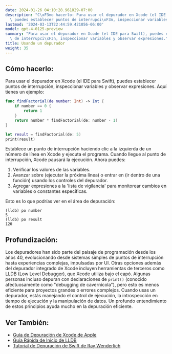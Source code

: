 ```yaml
---
date: 2024-01-26 04:10:28.961829-07:00
description: "C\xF3mo hacerlo: Para usar el depurador en Xcode (el IDE para Swift),\
  \ puedes establecer puntos de interrupci\xF3n, inspeccionar variables y observar\u2026"
lastmod: '2024-03-13T22:44:59.421056-06:00'
model: gpt-4-0125-preview
summary: "Para usar el depurador en Xcode (el IDE para Swift), puedes establecer puntos\
  \ de interrupci\xF3n, inspeccionar variables y observar expresiones."
title: Usando un depurador
weight: 35
---
```


## Cómo hacerlo:
Para usar el depurador en Xcode (el IDE para Swift), puedes establecer puntos de interrupción, inspeccionar variables y observar expresiones. Aquí tienes un ejemplo:

```Swift
func findFactorial(de number: Int) -> Int {
    if number == 0 {
        return 1
    }
    return number * findFactorial(de: number - 1)
}

let result = findFactorial(de: 5)
print(result)
```

Establece un punto de interrupción haciendo clic a la izquierda de un número de línea en Xcode y ejecuta el programa. Cuando llegue al punto de interrupción, Xcode pausará la ejecución. Ahora puedes:

1. Verificar los valores de las variables.
2. Avanzar sobre (ejecutar la próxima línea) o entrar en (ir dentro de una función) usando los controles del depurador.
3. Agregar expresiones a la 'lista de vigilancia' para monitorear cambios en variables o constantes específicas.

Esto es lo que podrías ver en el área de depuración:

```
(lldb) po number
5
(lldb) po result
120
```

## Profundización:
Los depuradores han sido parte del paisaje de programación desde los años 40, evolucionando desde sistemas simples de puntos de interrupción hasta experiencias complejas, impulsadas por UI. Otras opciones además del depurador integrado de Xcode incluyen herramientas de terceros como LLDB (Low Level Debugger), que Xcode utiliza bajo el capó. Algunas personas incluso depuran con declaraciones de `print()` (conocido afectuosamente como "debugging de cavernícola"), pero esto es menos eficiente para proyectos grandes o errores complejos. Cuando usas un depurador, estás manejando el control de ejecución, la introspección en tiempo de ejecución y la manipulación de datos. Un profundo entendimiento de estos principios ayuda mucho en la depuración eficiente.

## Ver También:
- [Guía de Depuración de Xcode de Apple](https://developer.apple.com/documentation/xcode/debugging/)
- [Guía Rápida de Inicio de LLDB](https://lldb.llvm.org/use/tutorial.html)
- [Tutorial de Depuración de Swift de Ray Wenderlich](https://www.raywenderlich.com/966538-arc-and-memory-management-in-swift)
